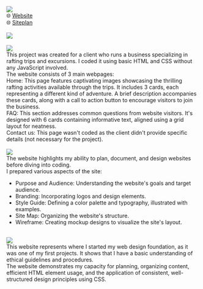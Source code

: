 <picture><img src="https://img.shields.io/badge/WHITE WATER RAFTING-purple?label=web"></picture><br>
🌐 <a href="https://ndamatta.github.io/WDD130-BYU-Idaho/wwr/">Website</a><br>
🌐 <a href="https://ndamatta.github.io/WDD130-BYU-Idaho/wwr/site-plan-rafting.html">Siteplan</a><br>
<br>
<picture><img src="https://img.shields.io/badge/DESCRIPTION:-blue"></picture><br>
<br>
<picture><img src="https://img.shields.io/badge/Website:-blue"></picture><br>
This project was created for a client who runs a business specializing in rafting trips and excursions. I coded it using basic HTML and CSS without any JavaScript involved.<br>
The website consists of 3 main webpages:<br>
Home: This page features captivating images showcasing the thrilling rafting activities available through the trips. It includes 3 cards, each representing a different kind of adventure. A brief description accompanies these cards, along with a call to action button to encourage visitors to join the business.<br>
FAQ: This section addresses common questions from website visitors. It's designed with 6 cards containing informative text, aligned using a grid layout for neatness.<br>
Contact us: This page wasn't coded as the client didn't provide specific details (not necessary for the project).<br>
<br>
<picture><img src="https://img.shields.io/badge/Siteplan:-blue"></picture><br>
The website highlights my ability to plan, document, and design websites before diving into coding.<br>
I prepared various aspects of the site:
<ul>
    <li>Purpose and Audience: Understanding the website's goals and target audience.</li>
    <li>Branding: Incorporating logos and design elements.</li>
    <li>Style Guide: Defining a color palette and typography, illustrated with examples.</li>
    <li>Site Map: Organizing the website's structure.</li>
    <li>Wireframe: Creating mockup designs to visualize the site's layout.  </li>
</ul>
<br>
<picture><img src="https://img.shields.io/badge/Conclusion:-blue"></picture><br>
This website represents where I started my web design foundation, as it was one of my first projects. It shows that I have a basic understanding of ethical guidelines and procedures.<br>
The website demonstrates my capacity for planning, organizing content, efficient HTML element usage, and the application of consistent, well-structured design principles using CSS.


